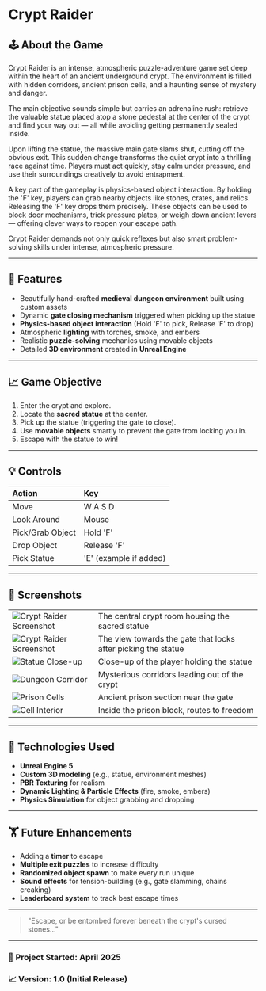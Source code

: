 # Crypt Raider

## 🕹️ About the Game
Crypt Raider is an intense, atmospheric puzzle-adventure game set deep within the heart of an ancient underground crypt. The environment is filled with hidden corridors, ancient prison cells, and a haunting sense of mystery and danger.

The main objective sounds simple but carries an adrenaline rush: retrieve the valuable statue placed atop a stone pedestal at the center of the crypt and find your way out — all while avoiding getting permanently sealed inside.

Upon lifting the statue, the massive main gate slams shut, cutting off the obvious exit. This sudden change transforms the quiet crypt into a thrilling race against time. Players must act quickly, stay calm under pressure, and use their surroundings creatively to avoid entrapment.

A key part of the gameplay is physics-based object interaction. By holding the 'F' key, players can grab nearby objects like stones, crates, and relics. Releasing the 'F' key drops them precisely. These objects can be used to block door mechanisms, trick pressure plates, or weigh down ancient levers — offering clever ways to reopen your escape path.

Crypt Raider demands not only quick reflexes but also smart problem-solving skills under intense, atmospheric pressure.

---

## 🔮 Features
- Beautifully hand-crafted **medieval dungeon environment** built using custom assets
- Dynamic **gate closing mechanism** triggered when picking up the statue
- **Physics-based object interaction** (Hold 'F' to pick, Release 'F' to drop)
- Atmospheric **lighting** with torches, smoke, and embers
- Realistic **puzzle-solving** mechanics using movable objects
- Detailed **3D environment** created in **Unreal Engine**

---

## 📈 Game Objective
1. Enter the crypt and explore.
2. Locate the **sacred statue** at the center.
3. Pick up the statue (triggering the gate to close).
4. Use **movable objects** smartly to prevent the gate from locking you in.
5. Escape with the statue to win!

---

## 💡 Controls
| Action | Key |
|:------|:---|
| Move | W A S D |
| Look Around | Mouse |
| Pick/Grab Object | Hold 'F' |
| Drop Object | Release 'F' |
| Pick Statue | 'E' (example if added) |

---

## 🎨 Screenshots

| | |
|:--|:--|
| ![Crypt Raider Screenshot](https://drive.google.com/uc?id=1UKiyWmmRZWw3CjALSuGPDMMSHNtzpTJ3)| The central crypt room housing the sacred statue |
| ![Crypt Raider Screenshot](https://drive.google.com/uc?id=187XAkWfgV5fcn0RzfTF-Lp_mCL4O1zgI) | The view towards the gate that locks after picking the statue |
| ![Statue Close-up](https://drive.google.com/uc?id=1EPeDfreEV39LgCP_b26TVmBr8J_rEjyX) | Close-up of the player holding the statue |
| ![Dungeon Corridor](https://drive.google.com/uc?id=1YiBq2UX07Pdi18L-1eohmwL9-97dzd1g) | Mysterious corridors leading out of the crypt |
| ![Prison Cells](https://drive.google.com/uc?id=1N3pzttg_NuKAW-9UKZmXwd_FwYFpmz_x) | Ancient prison section near the gate |
| ![Cell Interior](https://drive.google.com/uc?id=1AxAnkIh9hATuom3-l7189vzGQKiF6F6s) | Inside the prison block, routes to freedom |

---

## 📂 Technologies Used
- **Unreal Engine 5**
- **Custom 3D modeling** (e.g., statue, environment meshes)
- **PBR Texturing** for realism
- **Dynamic Lighting & Particle Effects** (fire, smoke, embers)
- **Physics Simulation** for object grabbing and dropping

---

## 🏋️ Future Enhancements
- Adding a **timer** to escape
- **Multiple exit puzzles** to increase difficulty
- **Randomized object spawn** to make every run unique
- **Sound effects** for tension-building (e.g., gate slamming, chains creaking)
- **Leaderboard system** to track best escape times

---




> "Escape, or be entombed forever beneath the crypt's cursed stones..."

---

### 📅 Project Started: April 2025

### 📈 Version: 1.0 (Initial Release)

